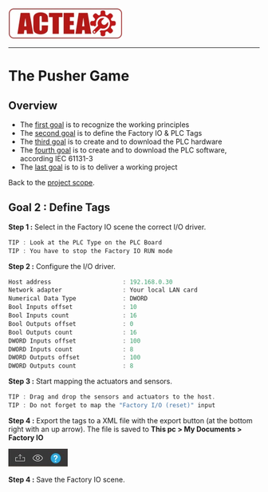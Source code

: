 
![ACTEA](../Logo_ACTEA_2.jpg)
_____________________________________
# The Pusher Game
## Overview
-   The [first goal](Ex03/Subchapter04_01.md) is to recognize the working principles
-   The [second goal](Ex03/Subchapter04_02.md) is to define the Factory IO & PLC Tags
-   The [third goal](Ex03/Subchapter04_03.md) is to create and to download the PLC hardware
-   The [fourth goal](Ex03/Subchapter04_04.md) is to create and to download the PLC software, according IEC 61131-3
-   The [last goal](Ex03/Subchapter04_05.md) is to is to deliver a working project

Back to the [project scope](Ex03/Subchapter04.md).

## Goal 2 : Define Tags
**Step 1 :** Select in the Factory IO scene the correct I/O driver.
```javascript
TIP : Look at the PLC Type on the PLC Board
TIP : You have to stop the Factory IO RUN mode
```

**Step 2 :** Configure the I/O driver.
```javascript
Host address                    : 192.168.0.30
Network adapter                 : Your local LAN card
Numerical Data Type             : DWORD
Bool Inputs offset              : 10
Bool Inputs count               : 16
Bool Outputs offset             : 0
Bool Outputs count              : 16
DWORD Inputs offset             : 100
DWORD Inputs count              : 8
DWORD Outputs offset            : 100
DWORD Outputs count             : 8
```

**Step 3 :** Start mapping the actuators and sensors.
```javascript
TIP : Drag and drop the sensors and actuators to the host.
TIP : Do not forget to map the "Factory I/O (reset)" input
```

**Step 4 :** Export the tags to a XML file with the export button (at the bottom right with an up arrow). The file is saved to **This pc > My Documents > Factory IO**

![Factory IO](../Ex03/Images/export_tags.jpg)

**Step 4 :** Save the Factory IO scene.
